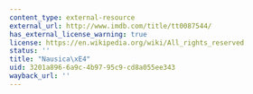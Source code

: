 ```yaml
---
content_type: external-resource
external_url: http://www.imdb.com/title/tt0087544/
has_external_license_warning: true
license: https://en.wikipedia.org/wiki/All_rights_reserved
status: ''
title: "Nausica\xE4"
uid: 3201a896-6a9c-4b97-95c9-cd8a055ee343
wayback_url: ''
---
```

